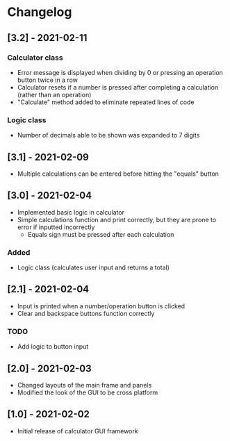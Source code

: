 # Changelog

## [3.2] - 2021-02-11
### Calculator class
* Error message is displayed when dividing by 0 or pressing an operation button twice in a row
* Calculator resets if a number is pressed after completing a calculation (rather than an operation)
* "Calculate" method added to eliminate repeated lines of code

### Logic class
* Number of decimals able to be shown was expanded to 7 digits

## [3.1] - 2021-02-09
* Multiple calculations can be entered before hitting the "equals" button

## [3.0] - 2021-02-04
* Implemented basic logic in calculator
* Simple calculations function and print correctly, but they are prone to error if inputted incorrectly
    * Equals sign must be pressed after each calculation

### Added
* Logic class (calculates user input and returns a total)

## [2.1] - 2021-02-04
* Input is printed when a number/operation button is clicked
* Clear and backspace buttons function correctly

### TODO
* Add logic to button input

## [2.0] - 2021-02-03
* Changed layouts of the main frame and panels
* Modified the look of the GUI to be cross platform

## [1.0] - 2021-02-02
* Initial release of calculator GUI framework
